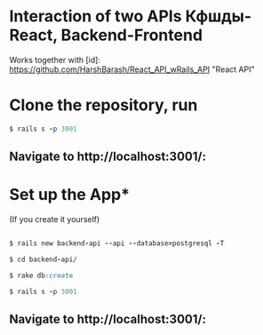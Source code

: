 #  Interaction of two APIs Кфшды-React, Backend-Frontend #
Works together with [id]: https://github.com/HarshBarash/React_API_wRails_API "React API"

#  Clone the repository, run #

```ruby
$ rails s -p 3001
```

## Navigate to http://localhost:3001/: ##

# Set up the App* #
(If you create it yourself)

```ruby

$ rails new backend-api --api --database=postgresql -T

$ cd backend-api/

$ rake db:create

$ rails s -p 3001
```
## Navigate to http://localhost:3001/: ##
